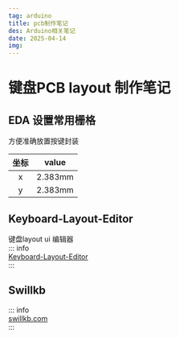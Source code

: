 ```yaml
---
tag: arduino
title: pcb制作笔记
des: Arduino相关笔记
date: 2025-04-14
img: 
---
```


# 键盘PCB layout 制作笔记

## EDA 设置常用栅格
方便准确放置按键封装

| 坐标 | value |
| :---: | :----: |
| x | 2.383mm |
| y| 2.383mm |

##  Keyboard-Layout-Editor
键盘layout ui 编辑器  
::: info  
[ Keyboard-Layout-Editor](https://www.keyboard-layout-editor.com/#/)  
:::

## Swillkb
::: info  
[swillkb.com](http://builder.swillkb.com/)   
:::  




